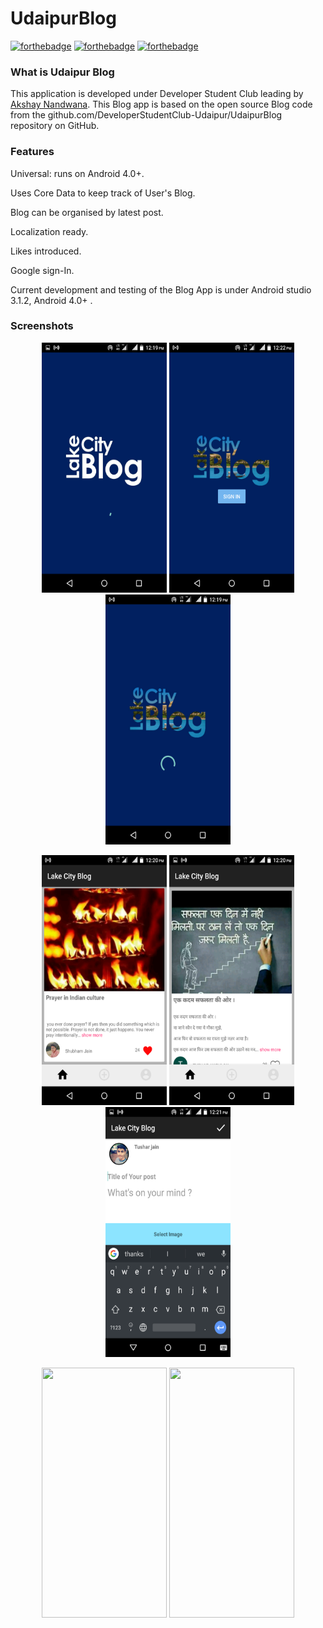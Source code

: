 # UdaipurBlog
[![forthebadge](http://forthebadge.com/images/badges/built-for-android.svg)](http://forthebadge.com)
[![forthebadge](http://forthebadge.com/images/badges/built-by-developers.svg)](http://forthebadge.com)
[![forthebadge](http://forthebadge.com/images/badges/check-it-out.svg)](http://forthebadge.com)

### What is Udaipur Blog   
This application is developed under Developer Student Club leading by [Akshay Nandwana](https://github.com/anandwana001). 
This Blog app is based on the open source Blog code from the github.com/DeveloperStudentClub-Udaipur/UdaipurBlog repository on GitHub.

### Features 
<p>Universal: runs on Android 4.0+.</p>
<p>Uses Core Data to keep track of User's Blog.</p>
<p>Blog can be organised by latest post.</p>
<p>Localization ready.</p>
<p>Likes introduced.</p>
<p>Google sign-In.</p>

<p>Current development and testing of the Blog App is under Android studio 3.1.2, Android 4.0+ . </p>

### Screenshots
<p align="center">
<img src="Screenshots/one.png" height = "400" width="200" margin="10"> <img src="Screenshots/two.png" height = "400" width="200" margin="10"> <img src="Screenshots/three.png" height = "400" width="200" margin="10">
</p>

<p align="center">
<img src="Screenshots/four.png" height = "400" width="200" margin="10">
<img src="Screenshots/five.png" height = "400" width="200" margin="10"> <img src="Screenshots/six.png" height = "400" width="200" margin="10"> </p>
<p align="center">
<img src="Gym_Buddy2/Screenshots/seven.png" height = "400" width="200" margin="10"> <img src="Gym_Buddy2/Screenshots/eight.png" height = "400" width="200" margin="10">
</p>
